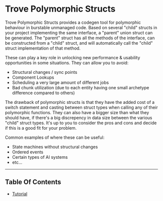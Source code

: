 
# Trove Polymorphic Structs

Trove Polymorphic Structs provides a codegen tool for polymorphic behaviour in burstable unmanaged code. Based on several "child" structs in your project implementing the same interface, a "parent" union struct can be generated. The "parent" struct has all the methods of the interface, can be constructed from a "child" struct, and will automatically call the "child" struct implementation of that method.

These can play a key role in unlocking new performance & usability opportunities in some situations. They can allow you to avoid:
* Structural changes / sync points
* Component Lookups
* Scheduling a very large amount of different jobs
* Bad chunk utilization (due to each entity having one small archetype difference compared to others)

The drawback of polymorphic structs is that they have the added cost of a switch statement and casting between struct types when calling any of their polymorphic functions. They can also have a bigger size than what they should have, if there's a big discrepency in data size between the various "child" struct types. It's up to you to consider the pros and cons and decide if this is a good fit for your problem.

Common examples of where these can be useful:
* State machines without structural changes
* Ordered events
* Certain types of AI systems
* etc...

---------------------------------------------------

## Table Of Contents

* [Tutorial](./tutorial.md)

